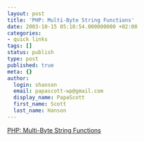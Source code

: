 ```yaml
---
layout: post
title: 'PHP: Multi-Byte String Functions'
date: 2003-10-15 05:10:54.000000000 +02:00
categories:
- quick links
tags: []
status: publish
type: post
published: true
meta: {}
author:
  login: shanson
  email: papascott-wp@gmail.com
  display_name: PapaScott
  first_name: Scott
  last_name: Hanson
---
```

<p><a title="Native Unicode Functions... if you can recompile your PHP" href="http://www.php.net/manual/en/ref.mbstring.php">PHP: Multi-Byte String Functions</a></p>
